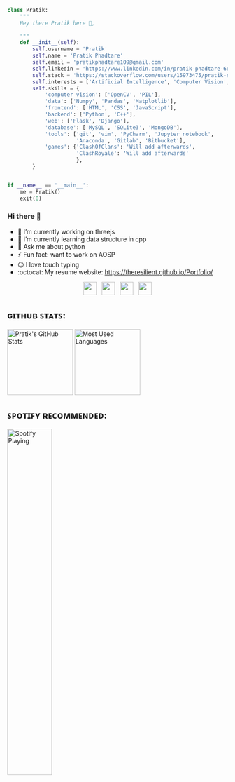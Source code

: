```python
class Pratik:
    """
    Hey there Pratik here 👋,
    
    """
    def __init__(self):
        self.username = 'Pratik'
        self.name = 'Pratik Phadtare'
        self.email = 'pratikphadtare109@gmail.com'
        self.linkedin = 'https://www.linkedin.com/in/pratik-phadtare-66651518b/'
        self.stack = 'https://stackoverflow.com/users/15973475/pratik-sunil-phadtare'
        self.interests = ['Artificial Intelligence', 'Computer Vision', 'Cognitive Sciences']
        self.skills = {
            'computer vision': ['OpenCV', 'PIL'],
            'data': ['Numpy', 'Pandas', 'Matplotlib'],
            'frontend': ['HTML', 'CSS', 'JavaScript'],
            'backend': ['Python', 'C++'],
            'web': ['Flask', 'Django'],
            'database': ['MySQL', 'SQLite3', 'MongoDB'],
            'tools': ['git', 'vim', 'PyCharm', 'Jupyter notebook',
                      'Anaconda', 'Gitlab', 'Bitbucket'],
            'games': {'ClashOfClans': 'Will add afterwards',
                      'ClashRoyale': 'Will add afterwards'
                      },
        }


if __name__ == '__main__':
    me = Pratik()
    exit(0)

```


### Hi there 👋

- 🔭 I’m currently working on threejs
- 🌱 I’m currently learning data structure in cpp
- 💬 Ask me about python
- ⚡ Fun fact: want to work on AOSP
- :wink: I love touch typing
- :octocat: My resume website: https://theresilient.github.io/Portfolio/


<p align='center'>
<a href="https://www.linkedin.com/in/pratik-phadtare-66651518b/"><img height="30" src="https://github.com/singhkshitij/singhkshitij/blob/master/linkedin.png?raw=true"></a>&nbsp;&nbsp;
<a href="https://twitter.com/PratikPhadtare9"><img height="30" src="https://github.com/singhkshitij/singhkshitij/blob/master/twitter.png?raw=true"></a>&nbsp;&nbsp;
<a href="https://www.instagram.com/_pratik_8932/"><img height="30" src="https://github.com/singhkshitij/singhkshitij/blob/master/instagram.png?raw=true"></a>&nbsp;&nbsp;
<a href="mailto:pratikphadtare109@gmail.com"><img height="30" src="https://github.com/singhkshitij/singhkshitij/blob/master/mail.png?raw=true"></a>
</p>

## ɢɪᴛʜᴜʙ ꜱᴛᴀᴛꜱ:
[<img alt="Pratik's GitHub Stats" src="https://github-readme-stats.vercel.app/api?username=TheResilient&&show_icons=true&title_color=ffffff&icon_color=bb2acf&text_color=daf7dc&bg_color=151515" height = 150px/>](https://github.com/TheResilient)
[<img alt="Most Used Languages" src="https://github-readme-stats.vercel.app/api/top-langs/?username=TheResilient&hide=jupyter%20notebook&layout=compact&how_icons=true&title_color=ffffff&icon_color=bb2acf&text_color=daf7dc&bg_color=151515" height = 150px/>](https://github.com/TheResilient)
<br />


## ꜱᴘᴏᴛɪꜰʏ ʀᴇᴄᴏᴍᴍᴇɴᴅᴇᴅ:
[<img src="https://now-playing-codestackr.vercel.app/api/spotify-playing" alt="Spotify Playing" width=45%/>](https://github.com/TheResilient)




